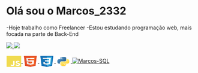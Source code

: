 # Olá sou o Marcos_2332

-Hoje trabalho como Freelancer
-Estou estudando programação web, mais focada na parte de Back-End

<div>
  <a href="https://github.com/Marcos_2332">
  <img height="180em" src="https://github-readme-stats.vercel.app/api?username=Marcos_2332&show_icons=false&theme=dark&include_all_commits=true&count_private=true"/>
  <img height="180em" src="https://github-readme-stats.vercel.app/api/top-langs/?username=Marcos_2332&layout=compact&langs_count=7&theme=dracula"/>
</div>
  <div style="display: inline_block"><br>
  <img align="center" alt="Marcos-Js" height="30" width="40" src="https://raw.githubusercontent.com/devicons/devicon/master/icons/javascript/javascript-plain.svg">
  <img align="center" alt="Marcos-HTML" height="30" width="40" src="https://raw.githubusercontent.com/devicons/devicon/master/icons/html5/html5-original.svg">
  <img align="center" alt="Marcos-CSS" height="30" width="40" src="https://raw.githubusercontent.com/devicons/devicon/master/icons/css3/css3-original.svg">
  <img align="center" alt="Marcos-Python" height="30" width="40" src="https://raw.githubusercontent.com/devicons/devicon/master/icons/python/python-original.svg">
   <img align="cenetr" alt="Marcos-SQL" height="30" width="40" src=https://cdn.jsdelivr.net/gh/devicons/devicon/icons/postgresql/postgresql-original.svg">
</div> 
